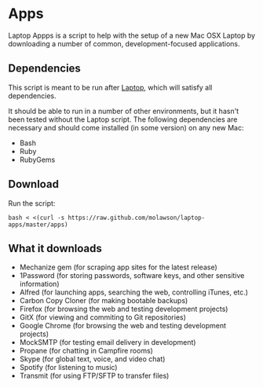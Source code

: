 Apps
====

Laptop Appps is a script to help with the setup of a new Mac OSX Laptop by downloading a number of common, development-focused applications.  

Dependencies
-----------

This script is meant to be run after [Laptop](https://github.com/molawson/laptop), which will satisfy all dependencies.

It should be able to run in a number of other environments, but it hasn't been tested without the Laptop script. The following dependencies are necessary and should come installed (in some version) on any new Mac:

* Bash
* Ruby
* RubyGems

Download
--------

Run the script:

    bash < <(curl -s https://raw.github.com/molawson/laptop-apps/master/apps)

What it downloads
-----------------

* Mechanize gem (for scraping app sites for the latest release)
* 1Password (for storing passwords, software keys, and other sensitive information)
* Alfred (for launching apps, searching the web, controlling iTunes, etc.)
* Carbon Copy Cloner (for making bootable backups)
* Firefox (for browsing the web and testing development projects)
* GitX (for viewing and commiting to Git repositories)
* Google Chrome (for browsing the web and testing development projects)
* MockSMTP (for testing email delivery in development)
* Propane (for chatting in Campfire rooms)
* Skype (for global text, voice, and video chat)
* Spotify (for listening to music)
* Transmit (for using FTP/SFTP to transfer files)
